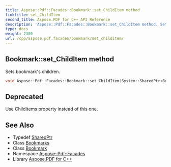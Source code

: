 ```yaml
---
title: Aspose::Pdf::Facades::Bookmark::set_ChildItem method
linktitle: set_ChildItem
second_title: Aspose.PDF for C++ API Reference
description: 'Aspose::Pdf::Facades::Bookmark::set_ChildItem method. Sets bookmark''s children in C++.'
type: docs
weight: 2300
url: /cpp/aspose.pdf.facades/bookmark/set_childitem/
---
```

## Bookmark::set_ChildItem method


Sets bookmark's children.

```cpp
void Aspose::Pdf::Facades::Bookmark::set_ChildItem(System::SharedPtr<Bookmarks> value)
```


## Deprecated
Use ChildItems property instead of this one. 

## See Also

* Typedef [SharedPtr](../../../system/sharedptr/)
* Class [Bookmarks](../../bookmarks/)
* Class [Bookmark](../)
* Namespace [Aspose::Pdf::Facades](../../)
* Library [Aspose.PDF for C++](../../../)
